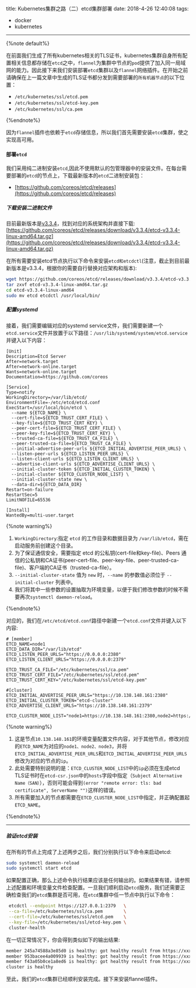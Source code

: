 title: Kubernetes集群之路（二）etcd集群部署
date: 2018-4-26 12:40:08
tags:

- docker
- kubernetes

---

{%note default%}

在前面我们生成了所有kubernetes相关的TLS证书，kubernetes集群自身所有配置相关信息都存储在`etcd`之中，`flannel`为集群中节点的`pod`提供了加入同一局域网的能力。因此接下来我们安装部署`etcd`集群以及`flannel`网络插件。在开始之前请确保在上一篇文章中生成的TLS证书都分发到需要部署的`所有机器节点`的以下位置：

- `/etc/kubernetes/ssl/etcd.pem`
- `/etc/kubernetes/ssl/etcd-key.pem`
- `/etc/kubernetes/ssl/ca.pem`

{%endnote%}

因为`flannel`插件也依赖于`etcd`存储信息，所以我们首先需要安装`etcd`集群，使之实现高可用。

<!--more-->

#### 部署`etcd`

我们采用纯二进制安装`etcd`,因此不使用默认的包管理器中的安装文件。在每台需要部署的`etcd`的节点上，下载最新版本的`etcd`二进制安装包：

- [https://github.com/coreos/etcd/releases](https://github.com/coreos/etcd/releases)



##### 下载安装二进制文件

目前最新版本是[v3.3.4](https://github.com/coreos/etcd/releases/tag/v3.3.4)，找到对应的系统架构并直接下载:  [https://github.com/coreos/etcd/releases/download/v3.3.4/etcd-v3.3.4-linux-amd64.tar.gz](https://github.com/coreos/etcd/releases/download/v3.3.4/etcd-v3.3.4-linux-amd64.tar.gz)

在所有需要安装etcd节点执行以下命令来安装`etcd和etcdctl`(注意，截止到目前最新版本是v3.3.4，根据你的需要自行替换对应架构和版本):

```bash
wget https://github.com/coreos/etcd/releases/download/v3.3.4/etcd-v3.3.4-linux-amd64.tar.gz
tar zxvf etcd-v3.3.4-linux-amd64.tar.gz
cd etcd-v3.3.4-linux-amd64
sudo mv etcd etcdctl /usr/local/bin/
```



##### 配置systemd

接着，我们需要编辑对应的systemd service文件，我们需要新建一个`etcd.service`文件并放置于以下路径：`/usr/lib/systemd/system/etcd.service`并键入以下内容：

```properties
[Unit]
Description=Etcd Server
After=network.target
After=network-online.target
Wants=network-online.target
Documentation=https://github.com/coreos

[Service]
Type=notify
WorkingDirectory=/var/lib/etcd/
EnvironmentFile=-/etc/etcd/etcd.conf
ExecStart=/usr/local/bin/etcd \
  --name ${ETCD_NAME} \
  --cert-file=${ETCD_TRUST_CERT_FILE} \
  --key-file=${ETCD_TRUST_CERT_KEY} \
  --peer-cert-file=${ETCD_TRUST_CERT_FILE} \
  --peer-key-file=${ETCD_TRUST_CERT_KEY} \
  --trusted-ca-file=${ETCD_TRUST_CA_FILE} \
  --peer-trusted-ca-file=${ETCD_TRUST_CA_FILE} \
  --initial-advertise-peer-urls ${ETCD_INITIAL_ADVERTISE_PEER_URLS} \
  --listen-peer-urls ${ETCD_LISTEN_PEER_URLS} \
  --listen-client-urls ${ETCD_LISTEN_CLIENT_URLS} \
  --advertise-client-urls ${ETCD_ADVERTISE_CLIENT_URLS} \
  --initial-cluster-token ${ETCD_INITIAL_CLUSTER_TOKEN} \
  --initial-cluster ${ETCD_CLUSTER_NODE_LIST} \
  --initial-cluster-state new \
  --data-dir=${ETCD_DATA_DIR}
Restart=on-failure
RestartSec=5
LimitNOFILE=65536

[Install]
WantedBy=multi-user.target
```



{%note warning%}

1. `WorkingDirectory`:指定 `etcd` 的工作目录和数据目录为 `/var/lib/etcd`，需在启动服务前创建这个目录。
2. 为了保证通信安全，需要指定 etcd 的公私钥(cert-file和key-file)、Peers 通信的公私钥和CA证书(peer-cert-file、peer-key-file、peer-trusted-ca-file)、客户端的CA证书（trusted-ca-file）。
3. `--initial-cluster-state` 值为 `new` 时，`--name` 的参数值必须位于 `--initial-cluster` 列表中。
4. 我们将其中一些参数的设置抽取为环境变量，以便于我们修改参数的时候不需要再次`systemctl daemon-reload`。

{%endnote%}

对应的，我们在`/etc/etcd/etcd.conf`路径中新建一个`etcd.conf`文件并键入以下内容:

```properties
# [member]
ETCD_NAME=node1
ETCD_DATA_DIR="/var/lib/etcd"
ETCD_LISTEN_PEER_URLS="https://0.0.0.0:2380"
ETCD_LISTEN_CLIENT_URLS="https://0.0.0.0:2379"

ETCD_TRUST_CA_FILE="/etc/kubernetes/ssl/ca.pem"
ETCD_TRUST_CERT_FILE="/etc/kubernetes/ssl/etcd.pem"
ETCD_TRUST_CERT_KEY="/etc/kubernetes/ssl/etcd-key.pem"

#[cluster]
ETCD_INITIAL_ADVERTISE_PEER_URLS="https://10.138.148.161:2380"
ETCD_INITIAL_CLUSTER_TOKEN="etcd-cluster"
ETCD_ADVERTISE_CLIENT_URLS="https://10.138.148.161:2379"

ETCD_CLUSTER_NODE_LIST="node1=https://10.138.148.161:2380,node2=https://10.138.196.180:2380,node3=https://10.138.212.68:2380"
```



{%note warning%}

1. 这是节点`10.138.148.161`的环境变量配置文件内容，对于其他节点，修改对应的`ETCD_NAME`为对应的`node1、node2、node3`，并将`ETCD_INITIAL_ADVERTISE_PEER_URLS`和`ETCD_INITIAL_ADVERTISE_PEER_URLS`修改为对应的节点的`ip`。
2. 此处需要特别说明的是：`ETCD_CLUSTER_NODE_LIST`中的`ip`必须在生成etcd TLS证书时在`etcd-csr.json`中的`hosts`字段中指定（`Subject Alternative Name（SAN）`），否则可能会得到`(error "remote error: tls: bad certificate", ServerName "")`这样的错误。
3. 所有需要加入的节点都需要在`ETCD_CLUSTER_NODE_LIST`中指定，并正确配置起`ETCD_NAME`。

{%endnote%}

------

##### 验证etcd安装

在所有的节点上完成了上述两步之后，我们分别执行以下命令来启动etcd:

```bash
sudo systemctl daemon-reload
sudo systemctl start etcd
```

如果配置正确，那么上述命令执行结果应该是任何输出的。如果结果有错，请参照上述配置和环境变量文件检查配置。一旦我们顺利启动`etcd`服务，我们还需要正确检查我们的`etcd`集群是否可用，在`etcd`集群中任一节点中执行以下命令：

```bash
 etcdctl --endpoint https://127.0.0.1:2379   \
 --ca-file=/etc/kubernetes/ssl/ca.pem        \
 --cert-file=/etc/kubernetes/ssl/etcd.pem    \
 --key-file=/etc/kubernetes/ssl/etcd-key.pem \
 cluster-health
```

在一切正常情况下，你会得到类似如下的输出结果:

```bash
member 245a74588a3e85d0 is healthy: got healthy result from https://xxx.xxx.xxx.xxx:2379
member 953bacee4a009939 is healthy: got healthy result from https://xxx.xxx.xxx.xxx:2379
member f43a05b0ce1a8ed6 is healthy: got healthy result from https://xxx.xxx.xxx.xxx:2379
cluster is healthy
```

至此，我们的`etcd`集群已经顺利安装完成。接下来安装flannel插件。
